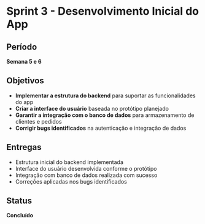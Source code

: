 # Sprint 3 - Desenvolvimento Inicial do App  

## Período  
**Semana 5 e 6**  

## Objetivos  
- **Implementar a estrutura do backend** para suportar as funcionalidades do app  
- **Criar a interface do usuário** baseada no protótipo planejado  
- **Garantir a integração com o banco de dados** para armazenamento de clientes e pedidos  
- **Corrigir bugs identificados** na autenticação e integração de dados  

## Entregas  
-  Estrutura inicial do backend implementada  
-  Interface do usuário desenvolvida conforme o protótipo  
-  Integração com banco de dados realizada com sucesso  
-  Correções aplicadas nos bugs identificados  

## Status  
**Concluído**
